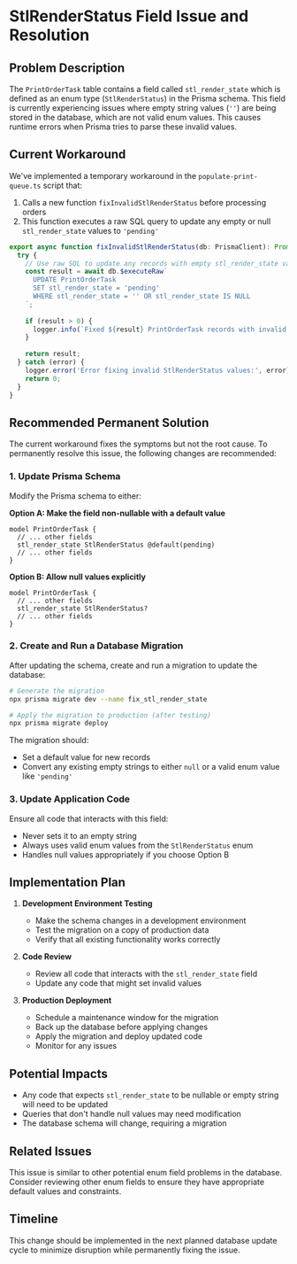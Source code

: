 # StlRenderStatus Field Issue and Resolution

## Problem Description

The `PrintOrderTask` table contains a field called `stl_render_state` which is defined as an enum type (`StlRenderStatus`) in the Prisma schema. This field is currently experiencing issues where empty string values (`''`) are being stored in the database, which are not valid enum values. This causes runtime errors when Prisma tries to parse these invalid values.

## Current Workaround

We've implemented a temporary workaround in the `populate-print-queue.ts` script that:

1. Calls a new function `fixInvalidStlRenderStatus` before processing orders
2. This function executes a raw SQL query to update any empty or null `stl_render_state` values to `'pending'`

```typescript
export async function fixInvalidStlRenderStatus(db: PrismaClient): Promise<number> {
  try {
    // Use raw SQL to update any records with empty stl_render_state values
    const result = await db.$executeRaw`
      UPDATE PrintOrderTask
      SET stl_render_state = 'pending'
      WHERE stl_render_state = '' OR stl_render_state IS NULL
    `;
    
    if (result > 0) {
      logger.info(`Fixed ${result} PrintOrderTask records with invalid stl_render_state values`);
    }
    
    return result;
  } catch (error) {
    logger.error('Error fixing invalid StlRenderStatus values:', error);
    return 0;
  }
}
```

## Recommended Permanent Solution

The current workaround fixes the symptoms but not the root cause. To permanently resolve this issue, the following changes are recommended:

### 1. Update Prisma Schema

Modify the Prisma schema to either:

**Option A: Make the field non-nullable with a default value**

```prisma
model PrintOrderTask {
  // ... other fields
  stl_render_state StlRenderStatus @default(pending)
  // ... other fields
}
```

**Option B: Allow null values explicitly**

```prisma
model PrintOrderTask {
  // ... other fields
  stl_render_state StlRenderStatus?
  // ... other fields
}
```

### 2. Create and Run a Database Migration

After updating the schema, create and run a migration to update the database:

```bash
# Generate the migration
npx prisma migrate dev --name fix_stl_render_state

# Apply the migration to production (after testing)
npx prisma migrate deploy
```

The migration should:

- Set a default value for new records
- Convert any existing empty strings to either `null` or a valid enum value like `'pending'`

### 3. Update Application Code

Ensure all code that interacts with this field:

- Never sets it to an empty string
- Always uses valid enum values from the `StlRenderStatus` enum
- Handles null values appropriately if you choose Option B

## Implementation Plan

1. **Development Environment Testing**
   - Make the schema changes in a development environment
   - Test the migration on a copy of production data
   - Verify that all existing functionality works correctly

2. **Code Review**
   - Review all code that interacts with the `stl_render_state` field
   - Update any code that might set invalid values

3. **Production Deployment**
   - Schedule a maintenance window for the migration
   - Back up the database before applying changes
   - Apply the migration and deploy updated code
   - Monitor for any issues

## Potential Impacts

- Any code that expects `stl_render_state` to be nullable or empty string will need to be updated
- Queries that don't handle null values may need modification
- The database schema will change, requiring a migration

## Related Issues

This issue is similar to other potential enum field problems in the database. Consider reviewing other enum fields to ensure they have appropriate default values and constraints.

## Timeline

This change should be implemented in the next planned database update cycle to minimize disruption while permanently fixing the issue.
